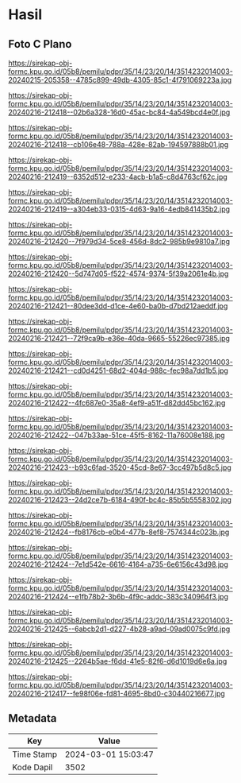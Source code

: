 # Hasil

## Foto C Plano

https://sirekap-obj-formc.kpu.go.id/05b8/pemilu/pdpr/35/14/23/20/14/3514232014003-20240215-205358--4785c899-49db-4305-85c1-4f791069223a.jpg

https://sirekap-obj-formc.kpu.go.id/05b8/pemilu/pdpr/35/14/23/20/14/3514232014003-20240216-212418--02b6a328-16d0-45ac-bc84-4a549bcd4e0f.jpg

https://sirekap-obj-formc.kpu.go.id/05b8/pemilu/pdpr/35/14/23/20/14/3514232014003-20240216-212418--cb106e48-788a-428e-82ab-194597888b01.jpg

https://sirekap-obj-formc.kpu.go.id/05b8/pemilu/pdpr/35/14/23/20/14/3514232014003-20240216-212419--6352d512-e233-4acb-b1a5-c8d4763cf62c.jpg

https://sirekap-obj-formc.kpu.go.id/05b8/pemilu/pdpr/35/14/23/20/14/3514232014003-20240216-212419--a304eb33-0315-4d63-9a16-4edb841435b2.jpg

https://sirekap-obj-formc.kpu.go.id/05b8/pemilu/pdpr/35/14/23/20/14/3514232014003-20240216-212420--7f979d34-5ce8-456d-8dc2-985b9e9810a7.jpg

https://sirekap-obj-formc.kpu.go.id/05b8/pemilu/pdpr/35/14/23/20/14/3514232014003-20240216-212420--5d747d05-f522-4574-9374-5f39a2061e4b.jpg

https://sirekap-obj-formc.kpu.go.id/05b8/pemilu/pdpr/35/14/23/20/14/3514232014003-20240216-212421--80dee3dd-d1ce-4e60-ba0b-d7bd212aeddf.jpg

https://sirekap-obj-formc.kpu.go.id/05b8/pemilu/pdpr/35/14/23/20/14/3514232014003-20240216-212421--72f9ca9b-e36e-40da-9665-55226ec97385.jpg

https://sirekap-obj-formc.kpu.go.id/05b8/pemilu/pdpr/35/14/23/20/14/3514232014003-20240216-212421--cd0d4251-68d2-404d-988c-fec98a7dd1b5.jpg

https://sirekap-obj-formc.kpu.go.id/05b8/pemilu/pdpr/35/14/23/20/14/3514232014003-20240216-212422--4fc687e0-35a8-4ef9-a51f-d82dd45bc162.jpg

https://sirekap-obj-formc.kpu.go.id/05b8/pemilu/pdpr/35/14/23/20/14/3514232014003-20240216-212422--047b33ae-51ce-45f5-8162-11a76008e188.jpg

https://sirekap-obj-formc.kpu.go.id/05b8/pemilu/pdpr/35/14/23/20/14/3514232014003-20240216-212423--b93c6fad-3520-45cd-8e67-3cc497b5d8c5.jpg

https://sirekap-obj-formc.kpu.go.id/05b8/pemilu/pdpr/35/14/23/20/14/3514232014003-20240216-212423--24d2ce7b-6184-490f-bc4c-85b5b5558302.jpg

https://sirekap-obj-formc.kpu.go.id/05b8/pemilu/pdpr/35/14/23/20/14/3514232014003-20240216-212424--fb8176cb-e0b4-477b-8ef8-7574344c023b.jpg

https://sirekap-obj-formc.kpu.go.id/05b8/pemilu/pdpr/35/14/23/20/14/3514232014003-20240216-212424--7e1d542e-6616-4164-a735-6e6156c43d98.jpg

https://sirekap-obj-formc.kpu.go.id/05b8/pemilu/pdpr/35/14/23/20/14/3514232014003-20240216-212424--e1fb78b2-3b6b-4f9c-addc-383c340964f3.jpg

https://sirekap-obj-formc.kpu.go.id/05b8/pemilu/pdpr/35/14/23/20/14/3514232014003-20240216-212425--6abcb2d1-d227-4b28-a9ad-09ad0075c9fd.jpg

https://sirekap-obj-formc.kpu.go.id/05b8/pemilu/pdpr/35/14/23/20/14/3514232014003-20240216-212425--2264b5ae-f6dd-41e5-82f6-d6d1019d6e6a.jpg

https://sirekap-obj-formc.kpu.go.id/05b8/pemilu/pdpr/35/14/23/20/14/3514232014003-20240216-212417--fe98f06e-fd81-4695-8bd0-c30440216677.jpg


## Metadata

| Key        | Value               |
| ---------- | ------------------- |
| Time Stamp | 2024-03-01 15:03:47 |
| Kode Dapil | 3502                |



